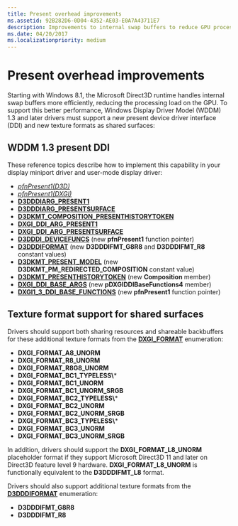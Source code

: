 ```yaml
---
title: Present overhead improvements
ms.assetid: 92B282D6-0D04-4352-AE03-E0A7A43711E7
description: Improvements to internal swap buffers to reduce GPU processing loads
ms.date: 04/20/2017
ms.localizationpriority: medium
---
```


# Present overhead improvements


Starting with Windows 8.1, the Microsoft Direct3D runtime handles internal swap buffers more efficiently, reducing the processing load on the GPU. To support this better performance, Windows Display Driver Model (WDDM) 1.3 and later drivers must support a new present device driver interface (DDI) and new texture formats as shared surfaces:

## <span id="wddm_1.3_present_ddi"></span><span id="WDDM_1.3_PRESENT_DDI"></span>WDDM 1.3 present DDI


These reference topics describe how to implement this capability in your display miniport driver and user-mode display driver:

-   [*pfnPresent1(D3D)*](https://msdn.microsoft.com/library/windows/hardware/dn458010)
-   [*pfnPresent1(DXGI)*](https://msdn.microsoft.com/library/windows/hardware/dn469267)
-   [**D3DDDIARG\_PRESENT1**](https://msdn.microsoft.com/library/windows/hardware/dn457997)
-   [**D3DDDIARG\_PRESENTSURFACE**](https://msdn.microsoft.com/library/windows/hardware/dn457998)
-   [**D3DKMT\_COMPOSITION\_PRESENTHISTORYTOKEN**](https://msdn.microsoft.com/library/windows/hardware/dn458001)
-   [**DXGI\_DDI\_ARG\_PRESENT1**](https://msdn.microsoft.com/library/windows/hardware/dn457714)
-   [**DXGI\_DDI\_ARG\_PRESENTSURFACE**](https://msdn.microsoft.com/library/windows/hardware/dn457715)
-   [**D3DDDI\_DEVICEFUNCS**](https://msdn.microsoft.com/library/windows/hardware/ff544519) (new **pfnPresent1** function pointer)
-   [**D3DDDIFORMAT**](https://msdn.microsoft.com/library/windows/hardware/ff544312) (new **D3DDDIFMT\_G8R8** and **D3DDDIFMT\_R8** constant values)
-   [**D3DKMT\_PRESENT\_MODEL**](https://msdn.microsoft.com/library/windows/hardware/ff548197) (new **D3DKMT\_PM\_REDIRECTED\_COMPOSITION** constant value)
-   [**D3DKMT\_PRESENTHISTORYTOKEN**](https://msdn.microsoft.com/library/windows/hardware/ff548188) (new **Composition** member)
-   [**DXGI\_DDI\_BASE\_ARGS**](https://msdn.microsoft.com/library/windows/hardware/ff557485) (new **pDXGIDDIBaseFunctions4** member)
-   [**DXGI1\_3\_DDI\_BASE\_FUNCTIONS**](https://msdn.microsoft.com/library/windows/hardware/dn465883) (new **pfnPresent1** function pointer)

## <span id="Texture_format_support_for_shared_surfaces"></span><span id="texture_format_support_for_shared_surfaces"></span><span id="TEXTURE_FORMAT_SUPPORT_FOR_SHARED_SURFACES"></span>Texture format support for shared surfaces


Drivers should support both sharing resources and shareable backbuffers for these additional texture formats from the [**DXGI\_FORMAT**](https://msdn.microsoft.com/library/windows/desktop/bb173059) enumeration:

- **DXGI\_FORMAT\_A8\_UNORM**
- **DXGI\_FORMAT\_R8\_UNORM**
- **DXGI\_FORMAT\_R8G8\_UNORM**
- **DXGI\_FORMAT\_BC1\_TYPELESS\\***
- **DXGI\_FORMAT\_BC1\_UNORM**
- **DXGI\_FORMAT\_BC1\_UNORM\_SRGB**
- **DXGI\_FORMAT\_BC2\_TYPELESS\\***
- **DXGI\_FORMAT\_BC2\_UNORM**
- **DXGI\_FORMAT\_BC2\_UNORM\_SRGB**
- **DXGI\_FORMAT\_BC3\_TYPELESS\\***
- **DXGI\_FORMAT\_BC3\_UNORM**
- **DXGI\_FORMAT\_BC3\_UNORM\_SRGB**

In addition, drivers should support the **DXGI\_FORMAT\_L8\_UNORM** placeholder format if they support Microsoft Direct3D 11 and later on Direct3D feature level 9 hardware. **DXGI\_FORMAT\_L8\_UNORM** is functionally equivalent to the **D3DDDIFMT\_L8** format.

Drivers should also support additional texture formats from the [**D3DDDIFORMAT**](https://msdn.microsoft.com/library/windows/hardware/ff544312) enumeration:

-   **D3DDDIFMT\_G8R8**
-   **D3DDDIFMT\_R8**

 

 





